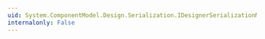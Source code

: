 ```yaml
---
uid: System.ComponentModel.Design.Serialization.IDesignerSerializationManager.GetName(System.Object)
internalonly: False
---
```

